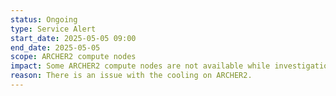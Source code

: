 ```yaml
---
status: Ongoing
type: Service Alert
start_date: 2025-05-05 09:00 
end_date: 2025-05-05 
scope: ARCHER2 compute nodes
impact: Some ARCHER2 compute nodes are not available while investigations take place. Users can connect to login nodes and can access data but there may be increased quueing times for the compute nodes.  
reason: There is an issue with the cooling on ARCHER2.
---
```

